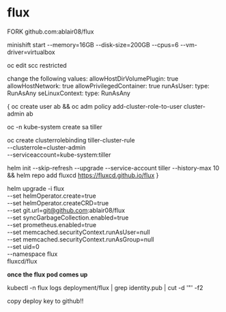 # flux
FORK github.com:ablair08/flux

minishift start  --memory=16GB  --disk-size=200GB --cpus=6 --vm-driver=virtualbox

oc edit scc restricted


change the following values:
allowHostDirVolumePlugin: true
allowHostNetwork: true
allowPrivilegedContainer: true
runAsUser:
  type: RunAsAny
seLinuxContext:
  type: RunAsAny




{
oc create user ab && oc adm policy add-cluster-role-to-user cluster-admin ab


oc -n kube-system create sa tiller

oc create clusterrolebinding tiller-cluster-rule \
    --clusterrole=cluster-admin \
    --serviceaccount=kube-system:tiller

helm init --skip-refresh --upgrade --service-account tiller --history-max 10 && helm repo add fluxcd https://fluxcd.github.io/flux
}


helm upgrade -i flux \
--set helmOperator.create=true \
--set helmOperator.createCRD=true \
--set git.url=git@github.com:ablair08/flux \
--set syncGarbageCollection.enabled=true \
--set prometheus.enabled=true \
--set memcached.securityContext.runAsUser=null \
--set memcached.securityContext.runAsGroup=null \
--set uid=0 \
--namespace flux \
fluxcd/flux


**once the flux pod comes up** 

  kubectl -n flux logs deployment/flux | grep identity.pub | cut -d '"' -f2

  copy deploy key to github!!